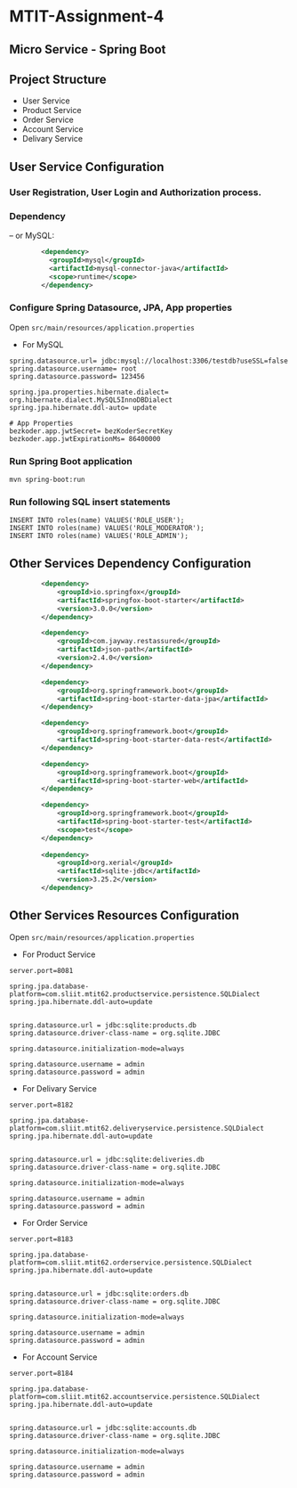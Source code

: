 # MTIT-Assignment-4
## Micro Service - Spring Boot 
## Project Structure

* User Service
* Product Service
* Order Service
* Account Service
* Delivary Service


## User Service Configuration
### User Registration, User Login and Authorization process.

### Dependency
– or MySQL:
```xml
        <dependency>
          <groupId>mysql</groupId>
          <artifactId>mysql-connector-java</artifactId>
          <scope>runtime</scope>
        </dependency>
```
### Configure Spring Datasource, JPA, App properties
Open `src/main/resources/application.properties`

- For MySQL
```
spring.datasource.url= jdbc:mysql://localhost:3306/testdb?useSSL=false
spring.datasource.username= root
spring.datasource.password= 123456

spring.jpa.properties.hibernate.dialect= org.hibernate.dialect.MySQL5InnoDBDialect
spring.jpa.hibernate.ddl-auto= update

# App Properties
bezkoder.app.jwtSecret= bezKoderSecretKey
bezkoder.app.jwtExpirationMs= 86400000
```
### Run Spring Boot application
```
mvn spring-boot:run
```

### Run following SQL insert statements
```
INSERT INTO roles(name) VALUES('ROLE_USER');
INSERT INTO roles(name) VALUES('ROLE_MODERATOR');
INSERT INTO roles(name) VALUES('ROLE_ADMIN');
```
## Other Services Dependency Configuration
```xml
		<dependency>
			<groupId>io.springfox</groupId>
			<artifactId>springfox-boot-starter</artifactId>
			<version>3.0.0</version>
		</dependency>

		<dependency>
			<groupId>com.jayway.restassured</groupId>
			<artifactId>json-path</artifactId>
			<version>2.4.0</version>
		</dependency>

		<dependency>
			<groupId>org.springframework.boot</groupId>
			<artifactId>spring-boot-starter-data-jpa</artifactId>
		</dependency>

		<dependency>
			<groupId>org.springframework.boot</groupId>
			<artifactId>spring-boot-starter-data-rest</artifactId>
		</dependency>

		<dependency>
			<groupId>org.springframework.boot</groupId>
			<artifactId>spring-boot-starter-web</artifactId>
		</dependency>

		<dependency>
			<groupId>org.springframework.boot</groupId>
			<artifactId>spring-boot-starter-test</artifactId>
			<scope>test</scope>
		</dependency>
		
		<dependency>
			<groupId>org.xerial</groupId>
			<artifactId>sqlite-jdbc</artifactId>
			<version>3.25.2</version>
		</dependency>
```
## Other Services Resources Configuration

Open `src/main/resources/application.properties`

- For Product Service
```
server.port=8081

spring.jpa.database-platform=com.sliit.mtit62.productservice.persistence.SQLDialect
spring.jpa.hibernate.ddl-auto=update


spring.datasource.url = jdbc:sqlite:products.db
spring.datasource.driver-class-name = org.sqlite.JDBC

spring.datasource.initialization-mode=always

spring.datasource.username = admin
spring.datasource.password = admin
```

- For Delivary Service
```
server.port=8182

spring.jpa.database-platform=com.sliit.mtit62.deliveryservice.persistence.SQLDialect
spring.jpa.hibernate.ddl-auto=update


spring.datasource.url = jdbc:sqlite:deliveries.db
spring.datasource.driver-class-name = org.sqlite.JDBC

spring.datasource.initialization-mode=always

spring.datasource.username = admin
spring.datasource.password = admin
```

- For Order Service
```
server.port=8183

spring.jpa.database-platform=com.sliit.mtit62.orderservice.persistence.SQLDialect
spring.jpa.hibernate.ddl-auto=update


spring.datasource.url = jdbc:sqlite:orders.db
spring.datasource.driver-class-name = org.sqlite.JDBC

spring.datasource.initialization-mode=always

spring.datasource.username = admin
spring.datasource.password = admin
```

- For Account Service
```
server.port=8184

spring.jpa.database-platform=com.sliit.mtit62.accountservice.persistence.SQLDialect
spring.jpa.hibernate.ddl-auto=update


spring.datasource.url = jdbc:sqlite:accounts.db
spring.datasource.driver-class-name = org.sqlite.JDBC

spring.datasource.initialization-mode=always

spring.datasource.username = admin
spring.datasource.password = admin
```
